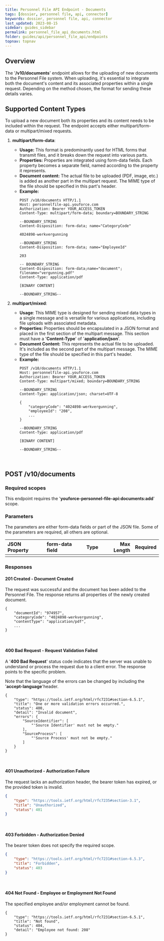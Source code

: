 ```yaml
---
title: Personnel File API Endpoint - Documents
tags: [dossier, personnel file, api, connector]
keywords: dossier, personnel file, api, connector
last_updated: 2023-08-15
sidebar: guides_sidebar
permalink: personnel_file_api_documents.html
folder: guides/api/personnel_file_api/endpoints
topnav: topnav
---
```


## Overview
The '**/v10/documents**' endpoint allows for the uploading of new documents to the Personnel File system. When uploading, it's essential to integrate both the document's content and its associated properties within a single request. Depending on the method chosen, the format for sending these details varies. 

## Supported Content Types

To upload a new document both its properties and its content needs to be included within the request. The endpoint accepts either multipart/form-data or multipart/mixed requests.

1. **multipart/form-data**:
   - **Usage:** This format is predominantly used for HTML forms that transmit files, and it
     breaks down the request into various parts.
   - **Properties:** Properties are integrated using form-data fields. Each property becomes a
     separate field, named according to the property it represents.
   - **Document content:** The actual file to be uploaded (PDF, image, etc.) is added as another
     part in the multipart request. The MIME type of the file should be specified in this part's header.
   - **Example:**
        ```
        POST /v10/documents HTTP/1.1
        Host: personnelfile-api.youforce.com
        Authorization: Bearer YOUR_ACCESS_TOKEN
        Content-Type: multipart/form-data; boundary=BOUNDARY_STRING
        
        --BOUNDARY_STRING
        Content-Disposition: form-data; name="CategoryCode"

        4024898-werkvergunning

        --BOUNDARY_STRING
        Content-Disposition: form-data; name="EmployeeId"

        203

        -- BOUNDARY_STRING
        Content-Disposition: form-data;name="document"; filename="vergunning.pdf"
        Content-Type: application/pdf

        [BINARY CONTENT]

        --BOUNDARY_STRING--
        ```

2. **multipart/mixed**:
   - **Usage**: This MIME type is designed for sending mixed data types in a single message and is versatile
     for various applications, including file uploads with associated metadata.
   - **Properties:** Properties should be encapsulated in a JSON format and placed in the first section of
     the multipart message. This section must have a '**Content-Type**' of '**application/json**'.
   - **Document Content:** This represents the actual file to be uploaded. It's included as the second
     part of the multipart message. The MIME type of the file should be specified in this part's header.
   - **Example:**
        ```
        POST /v10/documents HTTP/1.1
        Host: personnelfile-api.youforce.com
        Authorization: Bearer YOUR_ACCESS_TOKEN
        Content-Type: multipart/mixed; boundary=BOUNDARY_STRING
        
        --BOUNDARY_STRING
        Content-Type: application/json; charset=UTF-8

        {
            "categoryCode": "4024898-werkvergunning",
            "employeeId": "208",
            ...
        }

        --BOUNDARY_STRING
        Content-Type: application/pdf

        [BINARY CONTENT]

        --BOUNDARY_STRING--
        ```
&nbsp;
## POST /v10/documents
### Required scopes
This endpoint requires the '**youforce-personnel-file-api:documents:add**' scope.
&nbsp;
### Parameters

The parameters are either form-data fields or part of the JSON file. Some of the parameters are required, all others are optional.

| JSON Property | form-data field | Type | Max Length | Required |
|:--------------|:----------------|:-----|-----------:|:---------|
| | | | | |

### Responses
#### 201 Created - Document Created
The request was successful and the document has been added to the Personnel File. The response returns all properties
of the newly created document.
```
{
    "documentId": "974957",
    "categoryCode": "4024898-werkvergunning",
    "contentType": "application/pdf",
    ...
}
```
&nbsp;
#### 400 Bad Request - Request Validation Failed
A '**400 Bad Request**' status code indicates that the server was unable to understand or process the request due
to a client error. The response points to the specific problem.

Note that the language of the errors can be changed by including the '**accept-language**'header. 
```
{
    "type": "https://tools.ietf.org/html/rfc7231#section-6.5.1",
    "title": "One or more validation errors occurred.",
    "status": 400,
    "detail": "Invalid document",
    "errors": {
        "SourceIdentifier": [
            "'Source Identifier' must not be empty."
        ],
        "SourceProcess": [
            "'Source Process' must not be empty."
        ]
    }
}
```
&nbsp;
#### 401 Unauthorized - Authorization Failure
The request lacks an authorization header, the bearer token has expired, or the provided token is invalid.
```json
{
    "type": "https://tools.ietf.org/html/rfc7235#section-3.1",
    "title": "Unauthorized",
    "status": 401
}
```
&nbsp;
#### 403 Forbidden - Authorization Denied
The bearer token does not specify the required scope.
```json
{
    "type": "https://tools.ietf.org/html/rfc7231#section-6.5.3",
    "title": "Forbidden",
    "status": 403
}
```  
&nbsp;
#### 404 Not Found - Employee or Employment Not Found
The specified employee and/or employment cannot be found.
```
{
    "type": "https://tools.ietf.org/html/rfc7231#section-6.5.1",
    "title": "Not found",
    "status": 404,
    "detail": "Employee not found: 208"
}
```

